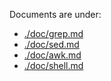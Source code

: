 Documents are under:

- [./doc/grep.md](./doc/grep.md)
- [./doc/sed.md](./doc/sed.md)
- [./doc/awk.md](./doc/awk.md)
- [./doc/shell.md](./doc/shell.md)
